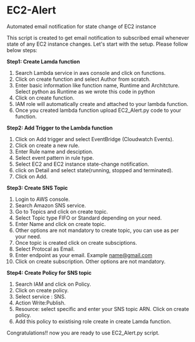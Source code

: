 # EC2-Alert

Automated email notification for state change of EC2 instance

This script is created to get email notification to subscribed email whenever state of any EC2 instance changes. Let's start with the setup. Please follow below steps: 

**Step1: Create Lamda function**

1. Search Lambda service in aws console and click on functions.
2. Click on create function and select Author from scratch.
3. Enter basic information like function name, Runtime and Architcture. Select python as Runtime as we wrote this code in python
4. Click on create function.
5. IAM role will automatically create and attached to your lambda function.
6. Once you created lambda function upload EC2_Alert.py code to your function.

**Step2: Add Trigger to the Lambda function**

1. Click on Add trigger and select EventBridge (Cloudwatch Events).
2. Click on create a new rule.
3. Enter Rule name and desciption.
4. Select event pattern in rule type.
5. Select EC2 and EC2 instance state-change notification.
6. click on Detail and select state(running, stopped and terminated).
7. Click on Add.

**Step3: Create SNS Topic**

1. Login to AWS console.
2. Search Amazon SNS service.
3. Go to Topics and click on create topic.
4. Select Topic type FIFO or Standard depending on your need.
5. Enter Name and click on create topic.
6. Other options are not mandatory to create topic, you can use as per your need.
7. Once topic is created click on create subsciptions.
8. Select Protocal as Email.
9. Enter endpoint as your email. Example name@gmail.com
10. Click on create subscription. Other options are not mandatory.

**Step4: Create Policy for SNS topic**

1. Search IAM and click on Policy.
2. Click on create policy.
3. Select service : SNS.
4. Action Write:Publish.
5. Resource: select specific and enter your SNS topic ARN. Click on create policy.
6. Add this policy to existising role create in create Lamda function.

Congratulations!! now you are ready to use EC2_Alert.py script.
